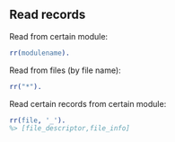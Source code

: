 ## Read records

Read from certain module:

```erlang
rr(modulename).
```

Read from files (by file name):

```erlang
rr("*").
```

Read certain records from certain module:

```erlang
rr(file, '_').
%> [file_descriptor,file_info]
```

